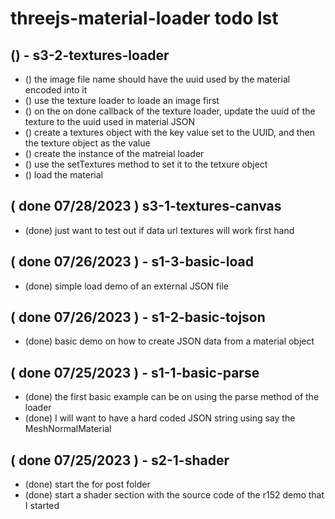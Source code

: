 # threejs-material-loader todo lst

<!-- S1 - BASIC SECTION -->

<!-- S2 - SHADER SECTION -->

<!-- S3 - TEXTURES SECTION -->

## () - s3-2-textures-loader
* () the image file name should have the uuid used by the material encoded into it
* () use the texture loader to loade an image first
* () on the on done callback of the texture loader, update the uuid of the texture to the uuid used in material JSON
* () create a textures object with the key value set to the UUID, and then the texture object as the value
* () create the instance of the matreial loader
* () use the setTextures method to set it to the tetxure object
* () load the material

<!-- SX - OBJECT LOADER SECTION-->

<!-- SX - LOOP SECTION -->

<!-- DONE -->

## ( done 07/28/2023 ) s3-1-textures-canvas
* (done) just want to test out if data url textures will work first hand

## ( done 07/26/2023 ) - s1-3-basic-load
* (done) simple load demo of an external JSON file

## ( done 07/26/2023 ) - s1-2-basic-tojson
* (done) basic demo on how to create JSON data from a material object

## ( done 07/25/2023 ) - s1-1-basic-parse
* (done) the first basic example can be on using the parse method of the loader
* (done) I will want to have a hard coded JSON string using say the MeshNormalMaterial

## ( done 07/25/2023 ) - s2-1-shader
* (done) start the for post folder
* (done) start a shader section with the source code of the r152 demo that I started

